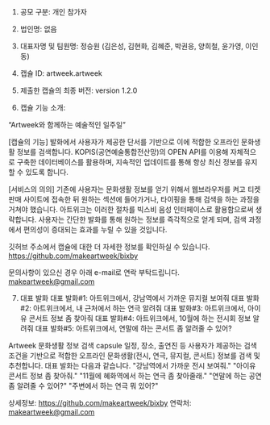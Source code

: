 1. 공모 구분: 개인 참가자

2. 법인명: 없음

3. 대표자명 및 팀원명: 정승원 (김은성, 김현화, 김혜준, 박권응, 양희철, 윤가영, 이인동)

4. 캡슐 ID: artweek.artweek

5. 제출한 캡슐의 최종 버전: version 1.2.0

6. 캡슐 기능 소개:

  “Artweek와 함께하는 예술적인 일주일”

[캡슐의 기능]
  발화에서 사용자가 제공한 단서를 기반으로 이에 적합한 오프라인 문화생활 정보를 검색합니다. KOPIS(공연예술통합전산망)의 OPEN API를 이용해 자체적으로 구축한 데이터베이스를 활용하며, 지속적인 업데이트를 통해 항상 최신 정보를 유지할 수 있도록 합니다.

[서비스의 의의]
  기존에 사용자는 문화생활 정보를 얻기 위해서 웹브라우저를 켜고 티켓 판매 사이트에 접속한 뒤 원하는 섹션에 들어가거나, 타이핑을 통해 검색을 하는 과정을 거쳐야 했습니다. 아트위크는 이러한 절차를 빅스비 음성 인터페이스로 활용함으로써 생략합니다. 사용자는 간단한 발화를 통해 원하는 정보를 즉각적으로 얻게 되며, 검색 과정에서 편의성이 증대되는 효과를 누릴 수 있을 것입니다. 

깃허브 주소에서 캡슐에 대한 더 자세한 정보를 확인하실 수 있습니다. 
https://github.com/makeartweek/bixby 

문의사항이 있으신 경우 아래 e-mail로 연락 부탁드립니다.
makeartweek@gmail.com

7. 대표 발화
  대표 발화#1: 아트위크에서, 강남역에서 가까운 뮤지컬 보여줘
  대표 발화#2: 아트위크에서, 내 근처에서 하는 연극 알려줘
  대표 발화#3: 아트위크에서, 아이유 콘서트 정보 좀 찾아줘
  대표 발화#4: 아트위크에서, 10월에 하는 전시회 정보 알려줘
  대표 발화#5: 아트위크에서, 연말에 하는 콘서트 좀 알려줄 수 있어?



Artweek
문화생활 정보 검색 capsule
일정, 장소, 출연진 등 사용자가 제공하는 검색 조건을 기반으로 적합한 오프라인 문화생활(전시, 연극, 뮤지컬, 콘서트) 정보를 검색 및 추천합니다.
대표 발화는 다음과 같습니다.
"강남역에서 가까운 전시 보여줘."
"아이유 콘서트 정보 좀 찾아줘."
"11월에 혜화역에서 하는 연극 좀 찾아줄래."
"연말에 하는 공연 좀 알려줄 수 있어?"
"주변에서 하는 연극 뭐 있어?"

상세정보: https://github.com/makeartweek/bixby
연락처: makeartweek@gmail.com